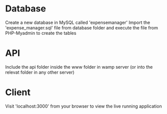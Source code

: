 Database
=================
Create a new database in MySQL called 'expensemanager'
Import the 'expense_manager.sql' file from database folder and execute the file from PHP-Myadmin to create the tables

API
=================
Include the api folder inside the www folder in wamp server (or into the relevat folder in any other server)

Client
=================
Visit 'localhost:3000' from your browser to view the live running application
